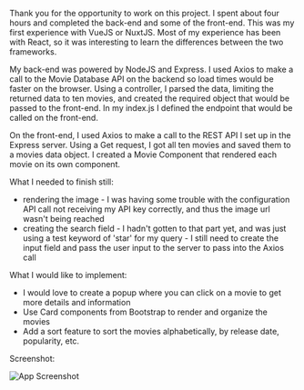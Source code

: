 Thank you for the opportunity to work on this project. I spent about four hours and completed the back-end and some of the front-end. This was my first experience with VueJS or NuxtJS.  Most of my experience has been with React, so it was interesting to learn the differences between the two frameworks.

My back-end was powered by NodeJS and Express. I used Axios to make a call to the Movie Database API on the backend so load times would be faster on the browser. Using a controller, I parsed the data, limiting the returned data to ten movies, and created the required object that would be passed to the front-end. In my index.js I defined the endpoint that would be called on the front-end.

On the front-end, I used Axios to make a call to the REST API I set up in the Express server. Using a Get request, I got all ten movies and saved them to a movies data object. I created a Movie Component that rendered each movie on its own component.

What I needed to finish still:
- rendering the image - I was having some trouble with the configuration API call not receiving my API key correctly, and thus the image url wasn't being reached
- creating the search field - I hadn't gotten to that part yet, and was just using a test keyword of 'star' for my query - I still need to create the input field and pass the user input to the server to pass into the Axios call

What I would like to implement:
- I would love to create a popup where you can click on a movie to get more details and information
- Use Card components from Bootstrap to render and organize the movies
- Add a sort feature to sort the movies alphabetically, by release date, popularity, etc.

Screenshot:

![App Screenshot](https://github.com/markallencarey/byu-oit/blob/main/)